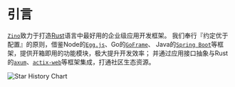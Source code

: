 # 引言

[`Zino`][zino]致力于打造[Rust][rust]语言中最好用的企业级应用开发框架。
我们奉行『约定优于配置』的原则，借鉴Node的[`Egg.js`][eggjs]、Go的[`GoFrame`][gf]、
Java的[`Spring Boot`][spring-boot]等框架，提供开箱即用的功能模块，极大提升开发效率；
并通过应用接口抽象与Rust的[`axum`][axum]、[`actix-web`][actix-web]等框架集成，打通社区生态资源。

![Star History Chart](https://api.star-history.com/svg?repos=photino/zino&type=Timeline)

[rust]: https://www.rust-lang.org/
[zino]: https://github.com/photino/zino
[eggjs]: https://www.eggjs.org/
[gf]: https://goframe.org/
[spring-boot]: https://spring.io/projects/spring-boot
[axum]: https://crates.io/crates/axum
[actix-web]: https://crates.io/crates/actix-web
